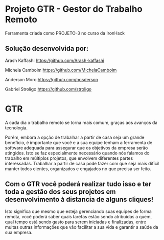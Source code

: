 # Projeto GTR - Gestor do Trabalho Remoto

Ferramenta criada como PROJETO-3 no curso da IronHack

## Solução desenvolvida por:

Arash Kaffashi
https://github.com/Arash-kaffashi

Michela Camboim
https://github.com/MichelaCamboim

Anderson Moro
https://github.com/nosderson

Gabriel Stroligo
https://github.com/stroligo

# GTR

A cada dia o trabalho remoto se torna mais comum, graças aos avanços da tecnologia.

Porém, embora a opção de trabalhar a partir de casa seja um grande
benefício, é importante que você e a sua equipe tenham a ferramenta de
software adequada para assegurar que os objetivos da empresa serão
atingidos. Isto se faz especialmente necessário quando nós falamos do
trabalho em múltiplos projetos, que envolvem diferentes partes
interessadas. Trabalhar a partir de casa pode fazer com que seja mais
difícil manter todos cientes, organizados e engajados no que precisa
ser feito.

## Com o GTR você poderá realizar tudo isso e ter toda a gestão dos seus projetos em desenvolvimento à distancia de alguns cliques!

Isto significa que mesmo que esteja gerenciando suas equipes de forma
remota, você poderá saber quais tarefas estão sendo atribuídas a quem,
qual tempo está sendo gasto para serem iniciadas e finalizadas, entre
muitas outras informações que vão facilitar a sua vida e garantir a
saúde da sua empresa.
